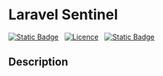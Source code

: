 # Laravel Sentinel

[![Static Badge](https://img.shields.io/badge/made_with-Laravel-red?style=for-the-badge)](https://laravel.com/docs/11.x/releases) &nbsp; [![Licence](https://img.shields.io/github/license/Ileriayo/markdown-badges?style=for-the-badge)](./LICENSE) &nbsp; [![Static Badge](https://img.shields.io/badge/maintainer-damianulan-blue?style=for-the-badge)](https://damianulan.me)

## Description
